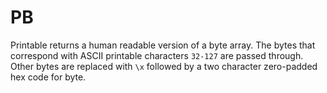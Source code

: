 # PB

Printable returns a human readable version of a byte array. The bytes that correspond with 
ASCII printable characters `32-127` are passed through. Other bytes are replaced with 
`\x` followed by a two character zero-padded hex code for byte.
